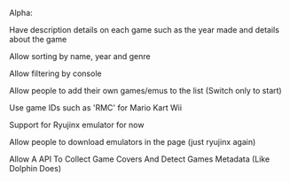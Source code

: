 Alpha:

Have description details on each game such as the year made and details about the game

Allow sorting by name, year and genre

Allow filtering by console

Allow people to add their own games/emus to the list (Switch only to start)

Use game IDs such as 'RMC' for Mario Kart Wii

Support for Ryujinx emulator for now

Allow people to download emulators in the page (just ryujinx again)

Allow A API To Collect Game Covers And Detect Games Metadata (Like Dolphin Does)